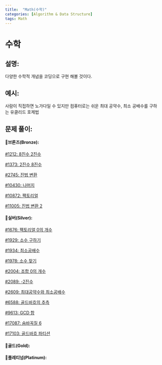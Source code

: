 ```yaml
---
title:  "Math(수학)"
categories: [Algorithm & Data Structure]
tags: Math
---
```

# 수학

## 설명:

다양한 수학적 개념을 코딩으로 구현 해볼 것이다.

## 예시:

사람이 직접하면 노가다일 수 있지만 컴퓨터로는 쉬운 최대 공약수, 최소 공배수를 구하는 유클리드 호제법

## 문제 풀이:

#### 🥉브론즈(Bronze):

[#1212: 8진수 2진수](/algorithm%20&%20data%20structure/1212-8진수-2진수/)

[#1373: 2진수 8진수](/algorithm%20&%20data%20structure/1373-2진수-8진수/)

[#2745: 진법 변환](/algorithm%20&%20data%20structure/2745-진법-변환/)

[#10430: 나머지](/algorithm%20&%20data%20structure/10430-나머지/)

[#10872: 팩토리얼](/algorithm%20&%20data%20structure/10872-팩토리얼/)

[#11005: 진법 변환 2](/algorithm%20&%20data%20structure/11005-진법-변환-2/)

#### 🥈실버(Silver):

[#1676: 팩토리얼 0의 개수](/algorithm%20&%20data%20structure/1676-팩토리얼-0의-개수/)

[#1929: 소수 구하기](/algorithm%20&%20data%20structure/1929-소수-구하기/)

[#1934: 최소공배수](/algorithm%20&%20data%20structure/1934-최소공배수/)

[#1978: 소수 찾기](/algorithm%20&%20data%20structure/1978-소수-찾기/)

[#2004: 조합 0의 개수](/algorithm%20&%20data%20structure/2004-조합-0의-개수/)

[#2089: -2진수](/algorithm%20&%20data%20structure/2089-2진수/)

[#2609: 최대공약수와 최소공배수](/algorithm%20&%20data%20structure/2609-최대공약수와-최소공배수/)

[#6588: 골드바흐의 추측](/algorithm%20&%20data%20structure/6588-골드바흐의-추측/)

[#9613: GCD 합](/algorithm%20&%20data%20structure/9613-GCD-합/)

[#17087: 숨바꼭질 6](/algorithm%20&%20data%20structure/17087-숨바꼭질-6/)

[#17103: 골드바흐 파티션](/algorithm%20&%20data%20structure/17103-골드바흐-파티션/)

#### 🥇골드(Gold):

#### 👑플레티넘(Platinum):